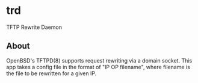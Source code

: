 # trd

TFTP Rewrite Daemon

## About

OpenBSD's TFTPD(8) supports request rewriting via a domain socket. This
app takes a config file in the format of "IP OP filename", where
filename is the file to be rewritten for a given IP.

